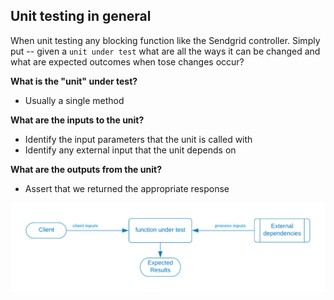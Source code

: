## Unit testing in general

When unit testing any blocking function like the Sendgrid controller.   Simply put -- given a `unit under test` what are all the ways it can be changed and what are expected outcomes when tose changes occur?



<p/><strong>What is the "unit" under test?</strong>

* Usually a single method


<p/><strong>What are the inputs to the unit?</strong>

* Identify the input parameters that the unit is called with
* Identify any external input that the unit depends on


<p/><strong>What are the outputs from the unit?</strong>

* Assert that we returned the appropriate response



![](../../../.gitbook/assets/sendgrid-personal-page-6-1-.png)